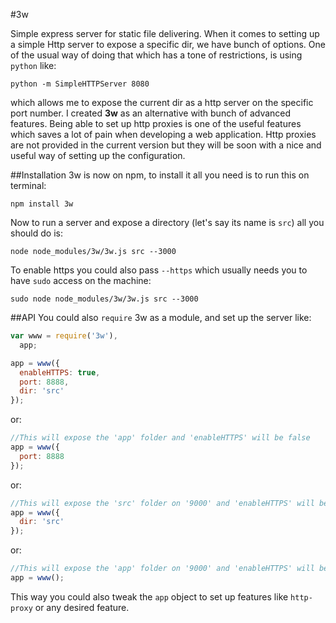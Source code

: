 #3w

Simple express server for static file delivering.
When it comes to setting up a simple Http server to expose a specific dir, we have bunch of options.
One of the usual way of doing that which has a tone of restrictions, is using `python` like:

```
python -m SimpleHTTPServer 8080
```

which allows me to expose the current dir as a http server on the specific port number.
I created **3w** as an alternative with bunch of advanced features.
Being able to set up http proxies is one of the useful features which saves a lot of pain when developing a web application.
Http proxies are not provided in the current version but they will be soon with a nice and useful way of setting up the configuration.

##Installation
3w is now on npm, to install it all you need is to run this on terminal:

```
npm install 3w
```

Now to run a server and expose a directory (let's say its name is `src`) all you should do is:

```
node node_modules/3w/3w.js src --3000
```

To enable https you could also pass `--https` which usually needs you to have `sudo` access on the machine:

```
sudo node node_modules/3w/3w.js src --3000
```

##API
You could also `require` 3w as a module, and set up the server like:

```javascript
var www = require('3w'),
  app;

app = www({
  enableHTTPS: true,
  port: 8888,
  dir: 'src'
});
```

or:

```javascript
//This will expose the 'app' folder and 'enableHTTPS' will be false
app = www({
  port: 8888
});
```
or:

```javascript
//This will expose the 'src' folder on '9000' and 'enableHTTPS' will be false
app = www({
  dir: 'src'
});
```

or:

```javascript
//This will expose the 'app' folder on '9000' and 'enableHTTPS' will be false
app = www();
```
This way you could also tweak the `app` object to set up features like `http-proxy` or any desired feature.
